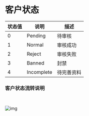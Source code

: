 # 客户状态

| 状态值 | 说明       | 描述       |
| ------ | ---------- | ---------- |
| 0      | Pending    | 待审核     |
| 1      | Normal     | 审核成功   |
| 2      | Reject     | 审核失败   |
| 3      | Banned     | 封禁       |
| 4      | Incomplete | 待完善资料 |

### 客户状态流转说明
<br>

![img](/images/payoutApi_zh/custom-status.svg)